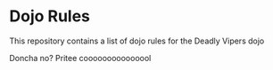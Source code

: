 Dojo Rules
==========

This repository contains a list of dojo rules for the Deadly Vipers dojo

Doncha no?  Pritee cooooooooooooool

